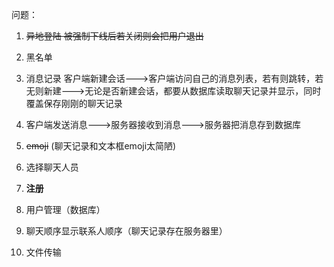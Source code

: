 问题：
1. ~~异地登陆 被强制下线后若关闭则会把用户退出~~
2. 黑名单
3. 消息记录 
客户端新建会话--->客户端访问自己的消息列表，若有则跳转，若无则新建--->无论是否新建会话，都要从数据库读取聊天记录并显示，同时覆盖保存刚刚的聊天记录
4. 客户端发送消息--->服务器接收到消息--->服务器把消息存到数据库
    
4. ~~emoji~~ (聊天记录和文本框emoji太简陋)
5. 选择聊天人员
6. **注册**
7. 用户管理（数据库）
8. 聊天顺序显示联系人顺序（聊天记录存在服务器里）
9. 文件传输